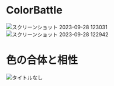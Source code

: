 # ColorBattle
![スクリーンショット 2023-09-28 123031](https://github.com/takehitoobaru/ColorBattle/assets/88570413/7d70d761-4b8a-48aa-adbf-afe3e6c73d1e)
![スクリーンショット 2023-09-28 122942](https://github.com/takehitoobaru/ColorBattle/assets/88570413/8a97d338-c9e8-4d46-8ba1-29b3928cfe0e)

# 色の合体と相性
![タイトルなし](https://github.com/takehitoobaru/ColorBattle/assets/88570413/94c17eae-4709-4b48-abaa-41ff6cff1cda)
